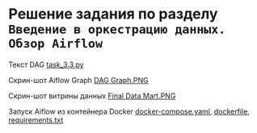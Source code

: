 # Решение задания по разделу ```Введение в оркестрацию данных. Обзор Airflow```

Текст DAG [task_3.3.py](task_3.3.py)

Скрин-шот Aiflow Graph [DAG Graph.PNG](Dag_Graph.PNG)

Скрин-шот витрины данных [Final Data Mart.PNG]('final_data_mart.png)

Запуск Aiflow из контейнера Docker [docker-compose.yaml](docker-compose.yaml), [dockerfile](dockerfile), [requirements.txt](requirements.txt)

